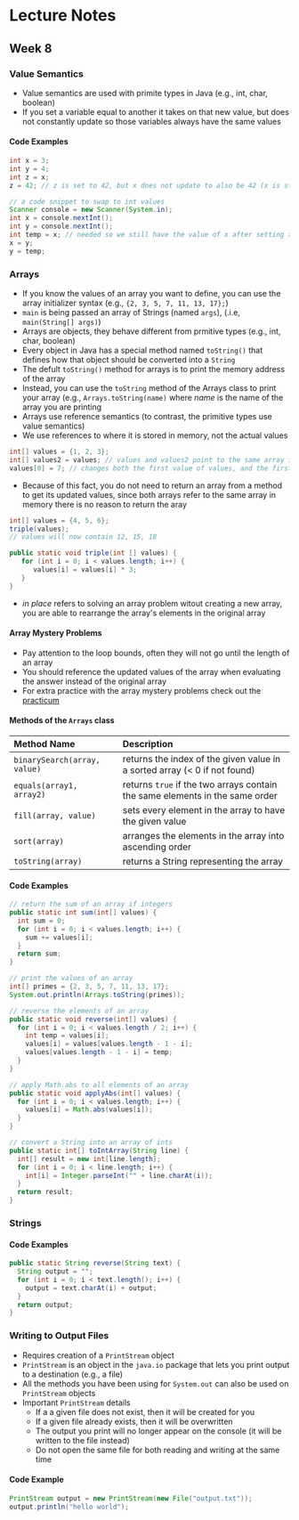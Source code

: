 # Lecture Notes
## Week 8

### Value Semantics
* Value semantics are used with primite types in Java (e.g., int, char, boolean)
* If you set a variable equal to another it takes on that new value, but does not constantly update so those variables always have the same values

#### Code Examples

```java
int x = 3;
int y = 4;
int z = x;
z = 42; // z is set to 42, but x does not update to also be 42 (x is still 3)
```

```java
// a code snippet to swap to int values
Scanner console = new Scanner(System.in);
int x = console.nextInt();
int y = console.nextInt();
int temp = x; // needed so we still have the value of x after setting x to be the value in y
x = y;
y = temp;
```

### Arrays
* If you know the values of an array you want to define, you can use the array initializer syntax (e.g., `{2, 3, 5, 7, 11, 13, 17};`)
* `main` is being passed an array of Strings (named `args`), (.i.e, `main(String[] args)`)
* Arrays are objects, they behave different from prmitive types (e.g., int, char, boolean)
* Every object in Java has a special method named `toString()` that defines how that object should be converted into a `String`
 * The defult `toString()` method for arrays is to print the memory address of the array
 * Instead, you can use the `toString` method of the Arrays class to print your array (e.g., `Arrays.toString(name)` where _name_ is the name of the array you are printing
* Arrays use reference semantics (to contrast, the primitive types use value semantics)
 * We use references to where it is stored in memory, not the actual values
 
 ```java
 int[] values = {1, 2, 3};
 int[] values2 = values; // values and values2 point to the same array in memory
 values[0] = 7; // changes both the first value of values, and the first value of values2 to 7
 ```
 
 * Because of this fact, you do not need to return an array from a method to get its updated values, since both arrays refer to the same array in memory there is no reason to return the aray
 
 ```java
 int[] values = {4, 5, 6};
 triple(values);
 // values will now contain 12, 15, 18

 public static void triple(int [] values) {
    for (int i = 0; i < values.length; i++) {
       values[i] = values[i] * 3;
    }
 }
 ```
 
* _in place_ refers to solving an array problem witout creating a new array, you are able to rearrange the array's elements in the original array

#### Array Mystery Problems
* Pay attention to the loop bounds, often they will not go until the length of an array
* You should reference the updated values of the array when evaluating the answer instead of the original array
* For extra practice with the array mystery problems check out the [practicum](https://olio.cs.washington.edu/csed/?lab=true&labNo=7)

#### Methods of the `Arrays` class

| Method Name | Description |
| :--- | :--- |
| `binarySearch(array, value)` | returns the index of the given value in a sorted array (< 0 if not found) |
| `equals(array1, array2)` | returns `true` if the two arrays contain the same elements in the same order |
| `fill(array, value)` | sets every element in the array to have the given value |
| `sort(array)` | arranges the elements in the array into ascending order |
| `toString(array)` | returns a String representing the array |

#### Code Examples

```java
// return the sum of an array if integers
public static int sum(int[] values) {
  int sum = 0;
  for (int i = 0; i < values.length; i++) {
    sum += values[i];
  }
  return sum;
}
```

```java
// print the values of an array
int[] primes = {2, 3, 5, 7, 11, 13, 17};
System.out.println(Arrays.toString(primes));
```

```java
// reverse the elements of an array
public static void reverse(int[] values) {
  for (int i = 0; i < values.length / 2; i++) {
    int temp = values[i];
    values[i] = values[values.length - 1 - i];
    values[values.length - 1 - i] = temp;
  }
}
```

```java
// apply Math.abs to all elements of an array
public static void applyAbs(int[] values) {
  for (int i = 0; i < values.length; i++) {
    values[i] = Math.abs(values[i]);
  }
}
```

```java
// convert a String into an array of ints
public static int[] toIntArray(String line) {
  int[] result = new int[line.length];
  for (int i = 0; i < line.length; i++) {
    int[i] = Integer.parseInt("" + line.charAt(i));
  }
  return result;
}
```

### Strings

#### Code Examples

```java
public static String reverse(String text) {
  String output = "";
  for (int i = 0; i < text.length(); i++) {
    output = text.charAt(i) + output;
  }
  return output;
}
```

### Writing to Output Files
* Requires creation of a `PrintStream` object
* `PrintStream` is an object in the `java.io` package that lets you print output to a destination (e.g., a file)
* All the methods you have been using for `System.out` can also be used on `PrintStream` objects
* Important `PrintStream` details
  * If a a given file does not exist, then it will be created for you
  * If a given file already exists, then it will be overwritten
  * The output you print will no longer appear on the console (it will be written to the file instead)
  * Do not open the same file for both reading and writing at the same time

#### Code Example

```java
PrintStream output = new PrintStream(new File("output.txt"));
output.println("hello world");
```
